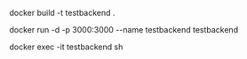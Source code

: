 docker build -t testbackend .

docker run -d -p 3000:3000 --name testbackend testbackend

docker exec -it testbackend sh